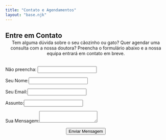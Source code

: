 ```yaml
---
title: "Contato e Agendamentos"
layout: "base.njk"
---
```

<div class="container">
  <h2 class="section-title">Entre em Contato</h2>
  <p style="text-align: center; max-width: 700px; margin: -1rem auto 2rem;">Tem alguma dúvida sobre o seu cãozinho ou gato? Quer agendar uma consulta com a nossa doutora? Preencha o formulário abaixo e a nossa equipa entrará em contato em breve.</p>
  
  <form name="contato" method="POST" data-netlify="true" netlify-honeypot="bot-field">
    <p class="hidden"><label>Não preencha: <input name="bot-field"></label></p>
    <p><label for="nome">Seu Nome:</label><input id="nome" type="text" name="nome" required></p>
    <p><label for="email">Seu Email:</label><input id="email" type="email" name="email" required></p>
    <p><label for="assunto">Assunto:</label><input id="assunto" type="text" name="assunto" required></p>
    <p><label for="mensagem">Sua Mensagem:</label><textarea id="mensagem" name="mensagem" required></textarea></p>
    <p style="text-align: center;"><button type="submit" class="cta-button">Enviar Mensagem</button></p>
  </form>
</div>
